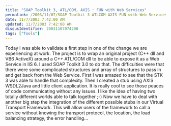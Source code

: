 ```yaml
---
title: "SOAP Toolkit 3, ATL/COM, AXIS : FUN with Web Services"
permalink: /2003/11/07/SOAP-Toolkit-3-ATLCOM-AXIS-FUN-with-Web-Services/
date: 11/7/2003 7:42:00 AM
updated: 11/7/2003 7:42:00 AM
disqusIdentifier: 20031107074200
tags: ["Tools"]
---
```

Today I was able to validate a first step in one of the change we are experiencing at work.
The project is to wrap an original project (C++ dll and VB6 ActiveX) around a C++ ATL/COM dll to be able to expose it as a Web Service in IIS 6.
I used SOAP Toolkit 3.0 to do that. The difficulties were that there were some complicated structures and array of structures to pass in and get back from the Web Service.
First I was amazed to see that the STK 3 was able to handle that complexity.
Then I created a stub using AXIS WSDL2Java and little client application.
It is really cool to see those peaces of code communicating without any issues.
I like the idea of having two totally different worlds able to talk together ;-)
Now we have to deal with another big step the integration of the different possible stubs in our Virtual Transport Framework.
This will allow users of the framework to call a service without knowing the transport protocol, the location, the load balancing strategy, the error handling…
